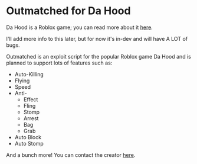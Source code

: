 # Outmatched for Da Hood

Da Hood is a Roblox game; you can read more about it [here](https://www.roblox.com/games/2788229376/Da-Hood).

I'll add more info to this later, but for now it's in-dev and will have A LOT of bugs.

Outmatched is an exploit script for the popular Roblox game Da Hood and is planned to support lots of features such as:

* Auto-Killing
* Flying
* Speed
* Anti-
  - Effect
  - Fling
  - Stomp
  - Arrest
  - Bag
  - Grab
* Auto Block
* Auto Stomp

And a bunch more! You can contact the creator [here](https://discord.com/users/498984530968051713).
